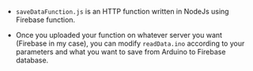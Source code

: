 * `saveDataFunction.js` is an HTTP function written in NodeJs using Firebase function.
   
+ Once you uploaded your function on whatever server you want (Firebase in my case), you can modify `readData.ino` according to your parameters and what you want to save from Arduino to Firebase database.


